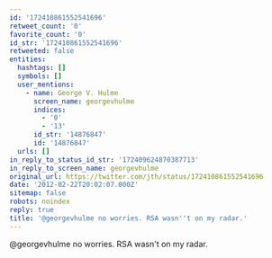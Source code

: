 ```yaml
---
id: '172410861552541696'
retweet_count: '0'
favorite_count: '0'
id_str: '172410861552541696'
retweeted: false
entities:
  hashtags: []
  symbols: []
  user_mentions:
    - name: George V. Hulme
      screen_name: georgevhulme
      indices:
        - '0'
        - '13'
      id_str: '14876847'
      id: '14876847'
  urls: []
in_reply_to_status_id_str: '172409624870387713'
in_reply_to_screen_name: georgevhulme
original_url: https://twitter.com/jth/status/172410861552541696
date: '2012-02-22T20:02:07.000Z'
sitemap: false
robots: noindex
reply: true
title: '@georgevhulme no worries. RSA wasn''t on my radar.'
---
```


@georgevhulme no worries. RSA wasn't on my radar.